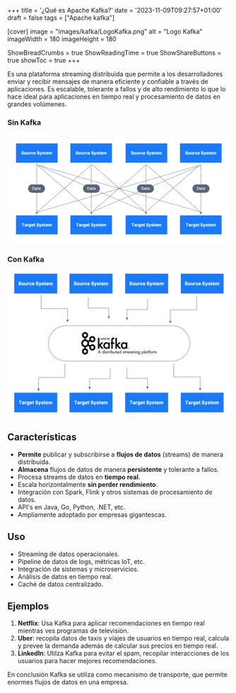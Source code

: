 +++
title = '¿Qué es Apache Kafka?'
date = '2023-11-09T09:27:57+01:00'
draft = false
tags = ["Apache kafka"]

[cover]
image = "images/kafka/LogoKafka.png"
alt = "Logo Kafka"
imageWidth = 180
imageHeight = 180


ShowBreadCrumbs = true
ShowReadingTime = true
ShowShareButtons = true
showToc = true
+++

Es una plataforma streaming distribuida que permite a los desarrolladores enviar y recibir mensajes de manera eficiente y confiable a través de aplicaciones. Es escalable, tolerante a fallos y de alto rendimiento lo que lo hace ideal para aplicaciones en tiempo real y procesamiento de datos en grandes volúmenes.

### Sin Kafka

![otros sistemas.png](../../../images/kafka/other-systems.png)

### Con Kafka

![kafka.png](../../../images/kafka/kafka-distributed.png)

## Características

- **Permite** publicar y subscribirse a **flujos de datos** (streams) de manera distribuida.
- **Almacena** flujos de datos de manera **persistente** y tolerante a fallos.
- Procesa streams de datos en **tiempo real**.
- Escala horizontalmente **sin perder rendimiento**.
- Integración con Spark, Flink y otros sistemas de procesamiento de datos.
- API's en Java, Go, Python, .NET, etc.
- Ampliamente adoptado por empresas gigantescas.

## Uso

- Streaming de datos operacionales.
- Pipeline de datos de logs, métricas IoT, etc.
- Integración de sistemas y microservicios.
- Análisis de datos en tiempo real.
- Caché de datos centralizado.

## Ejemplos

1. **Netflix**: Usa Kafka para aplicar recomendaciones en tiempo real mientras ves programas de televisión.
2. **Uber**: recopila datos de taxis y viajes de usuarios en tiempo real, calcula y prevee la demanda además de calcular sus precios en tiempo real.
3. **Linkedln**: Utilza Kafka para evitar el spam, recopilar interacciones de los usuarios para hacer mejores recomendaciones.

En conclusión Kafka se utiliza como mecanismo de transporte, que permite enormes flujos de datos en una empresa.
